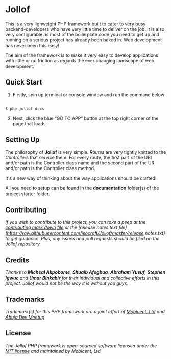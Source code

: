 # Jollof 

This is a very lighweight PHP framework built to cater to very busy backend-developers who have very little time to deliver on the job. It is also very configurable as most of the boilerplate code you need to get up and running on a serious project has already been baked in. Web development has never been this easy!

The aim of the framework is to make it very easy to develop applications with little or no friction as regards the ever changing landscape of web development.

## Quick Start

1. Firstly, spin up  terminal or console window and run the command below

```bash

$ php jollof docs

```
2. Next, click the blue <q>GO TO APP</q> button at the top right corner of the page that loads.

## Setting Up

The philosophy of **Jollof** is very simple. _Routes_ are very tightly knitted to the _Controllers_ that service them. For every route, the first part of the URI and/or path is the Controller class name and the second part of the URI and/or path is the Controller class method.

>

It's a new way of thinking about the way applications should be crafted!

All you need to setup can be found in the **documentation** folder(s) of the project starter folder. 

## Contributing

_If you wish to contribute to this project, you can take a peep at the [contributing mark down file](https://raw.githubusercontent.com/isocroft/Jollof/master/CONTRIBUTING.md) or the [release notes text file](https://raw.githubusercontent.com/isocroft/Jollof/master/release notes.txt) to get guidance. Plus, any issues and pull requests should be filed on the [Jollof](https://github.com/isocroft/Jollof/) repository._

## Credits

_Thanks to **Micheal Akpobome**, **Shuaib Afegbua**, **Abraham Yusuf**, **Stephen Igwue** and **Umar Binkabir** for their individual and collective efforts in this project. Jollof would not be the way it is without you guys._

## Trademarks

_Trademark(s) for this PHP framework are a joint effort of [Mobicent, Ltd](http://www.collegemobile.net) and [Abuja Dev Meetup](http://www.abujadevmeetup.com)_  

## License

_The Jollof PHP framework is open-sourced software licensed under the [MIT license](http://opensource.org/licenses/MIT) and maintained by Mobicent, Ltd_
